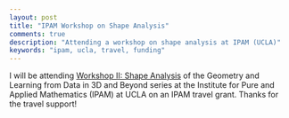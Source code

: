 ```yaml
---
layout: post
title: "IPAM Workshop on Shape Analysis"
comments: true
description: "Attending a workshop on shape analysis at IPAM (UCLA)"
keywords: "ipam, ucla, travel, funding"
---
```


I will be attending [Workshop II: Shape Analysis]("http://www.ipam.ucla.edu/programs/workshops/workshop-ii-shape-analysis/") of the Geometry and Learning from Data in 3D and Beyond series at the Institute for Pure and Applied Mathematics (IPAM) at UCLA on an IPAM travel grant. Thanks for the travel support!